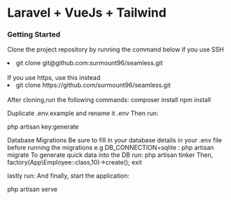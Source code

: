 # Laravel + VueJs + Tailwind

### Getting Started
Clone the project repository by running the command below if you use SSH
<li>git clone git@github.com:surmount96/seamless.git</li>
<br>
If you use https, use this instead
<li>git clone https://github.com/surmount96/seamless.git</li>
<br>
After cloning,run the following commands:
composer install 
npm install

Duplicate .env.example and rename it .env
Then run:

php artisan key:generate

Database Migrations
Be sure to fill in your database details in your .env file before running the migrations e.g DB_CONNECTION=sqlite :
php artisan migrate
To generate quick data into the DB run:
php artisan tinker
Then, factory(App\Employee::class,10)->create();
exit

lastly run:
And finally, start the application:

php artisan serve
